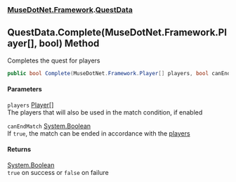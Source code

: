 ### [MuseDotNet.Framework](./MuseDotNet-Framework.md 'MuseDotNet.Framework').[QuestData](./QuestData.md 'MuseDotNet.Framework.QuestData')
## QuestData.Complete(MuseDotNet.Framework.Player[], bool) Method
Completes the quest for players  
```csharp
public bool Complete(MuseDotNet.Framework.Player[] players, bool canEndMatch=true);
```
#### Parameters
<a name='MuseDotNet-Framework-QuestData-Complete(MuseDotNet-Framework-Player--_bool)-players'></a>
`players` [Player](./Player.md 'MuseDotNet.Framework.Player')[[]](https://docs.microsoft.com/en-us/dotnet/api/System.Array 'System.Array')  
The players that will also be used in the match condition, if enabled  
  
<a name='MuseDotNet-Framework-QuestData-Complete(MuseDotNet-Framework-Player--_bool)-canEndMatch'></a>
`canEndMatch` [System.Boolean](https://docs.microsoft.com/en-us/dotnet/api/System.Boolean 'System.Boolean')  
If `true`, the match can be ended in accordance with the [players](#MuseDotNet-Framework-QuestData-Complete(MuseDotNet-Framework-Player--_bool)-players 'MuseDotNet.Framework.QuestData.Complete(MuseDotNet.Framework.Player[], bool).players')  
  
#### Returns
[System.Boolean](https://docs.microsoft.com/en-us/dotnet/api/System.Boolean 'System.Boolean')  
`true` on success or `false` on failure  
